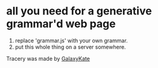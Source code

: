 # all you need for a generative grammar'd web page

1. replace 'grammar.js' with your own grammar.
2. put this whole thing on a server somewhere.

Tracery was made by [GalaxyKate](https://github.com/galaxykate/tracery/tree/tracery2)
